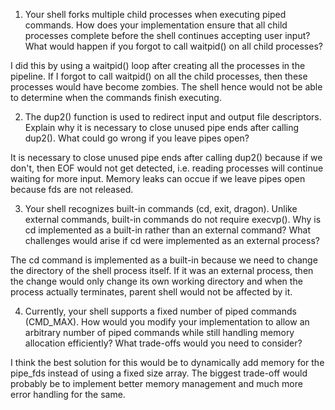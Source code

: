 1. Your shell forks multiple child processes when executing piped commands. How does your implementation ensure that all child processes complete before the shell continues accepting user input? What would happen if you forgot to call waitpid() on all child processes?

I did this by using a waitpid() loop after creating all the processes in the pipeline. If I forgot to call waitpid() on all the child processes, then these processes would have become zombies. The shell hence would not be able to determine when the commands finish executing.

2. The dup2() function is used to redirect input and output file descriptors. Explain why it is necessary to close unused pipe ends after calling dup2(). What could go wrong if you leave pipes open?

It is necessary to close unused pipe ends after calling dup2() because if we don't, then EOF would not get detected, i.e. reading processes will continue waiting for more input. Memory leaks can occue if we leave pipes open because fds are not released.

3. Your shell recognizes built-in commands (cd, exit, dragon). Unlike external commands, built-in commands do not require execvp(). Why is cd implemented as a built-in rather than an external command? What challenges would arise if cd were implemented as an external process?

The cd command is implemented as a built-in because we need to change the directory of the shell process itself. If it was an external process, then the change would only change its own working directory and when the process actually terminates, parent shell would not be affected by it.

4. Currently, your shell supports a fixed number of piped commands (CMD_MAX). How would you modify your implementation to allow an arbitrary number of piped commands while still handling memory allocation efficiently? What trade-offs would you need to consider?

I think the best solution for this would be to dynamically add memory for the pipe_fds instead of using a fixed size array. The biggest trade-off would probably be to implement better memory management and much more error handling for the same.
